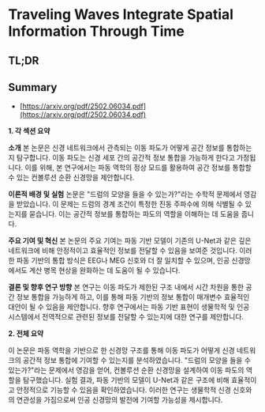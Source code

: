 # Traveling Waves Integrate Spatial Information Through Time
## TL;DR
## Summary
- [https://arxiv.org/pdf/2502.06034.pdf](https://arxiv.org/pdf/2502.06034.pdf)

**1. 각 섹션 요약**

**소개**
본 논문은 신경 네트워크에서 관측되는 이동 파도가 어떻게 공간 정보를 통합하는지 탐구합니다. 이동 파도는 신경 세포 간의 공간적 정보 통합을 가능하게 한다고 가정됩니다. 이를 위해, 본 연구에서는 파동 역학의 정상 모드를 활용하여 공간 정보를 통합할 수 있는 컨볼루션 순환 신경망을 제안합니다.

**이론적 배경 및 실험**
논문은 "드럼의 모양을 들을 수 있는가?"라는 수학적 문제에서 영감을 받았습니다. 이 문제는 드럼의 경계 조건이 특정한 진동 주파수에 의해 식별될 수 있는지를 묻습니다. 이는 공간적 정보를 통합하는 파도의 역할을 이해하는 데 도움을 줍니다.

**주요 기여 및 혁신**
본 논문의 주요 기여는 파동 기반 모델이 기존의 U-Net과 같은 깊은 네트워크에 비해 안정적이고 효율적인 정보를 전달할 수 있음을 보여준 것입니다. 이러한 파동 기반의 통합 방식은 EEG나 MEG 신호와 더 잘 일치할 수 있으며, 인공 신경망에서도 계산 병목 현상을 완화하는 데 도움이 될 수 있습니다.

**결론 및 향후 연구 방향**
본 연구는 이동 파도가 제한된 구조 내에서 시간 차원을 통한 공간 정보 통합을 가능하게 하고, 이를 통해 파동 기반의 정보 통합이 매개변수 효율적인 대안이 될 수 있음을 제안합니다. 향후 연구에서는 파동 기반 표현이 생물학적 및 인공 시스템에서 전역적으로 관련된 정보를 전달할 수 있는지에 대한 연구를 제안합니다.

**2. 전체 요약**

이 논문은 파동 역학을 기반으로 한 신경망 구조를 통해 이동 파도가 어떻게 신경 네트워크의 공간적 정보 통합에 기여할 수 있는지를 분석하였습니다. "드럼의 모양을 들을 수 있는가?"라는 문제에서 영감을 얻어, 컨볼루션 순환 신경망을 설계하여 이동 파도의 역할을 탐구했습니다. 실험 결과, 파동 기반의 모델이 U-Net과 같은 구조에 비해 효율적이고 안정적으로 기능할 수 있음을 확인하였습니다. 이러한 연구는 생물학적 신경 신호와의 연관성을 가짐으로써 인공 신경망의 발전에 기여할 가능성을 제시합니다.